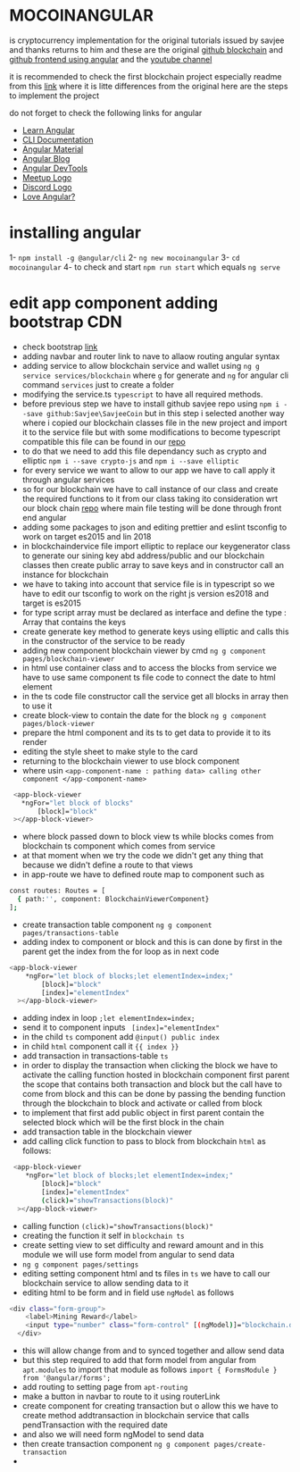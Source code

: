 
# MOCOINANGULAR
is cryptocurrency implementation for the original tutorials issued by savjee and thanks returns to him and these are the original [github blockchain](https://github.com/Savjee/SavjeeCoin) and [github frontend using angular](https://github.com/Savjee/savjeecoin-frontend) and the [youtube channel](https://www.youtube.com/c/Savjee)

it is recommended to check the first blockchain project especially readme from this [link](https://github.com/mostafaadawy/block_chain_coin) where it is litte differences from the original
here are the steps to implement the project 

do not forget to check the following links for angular
- [Learn Angular](https://angular.io/tutorial)
- [CLI Documentation](https://angular.io/cli)
- [Angular Material](https://material.angular.io)
- [Angular Blog](https://blog.angular.io/)
- [Angular DevTools](https://angular.io/devtools/)
- [Meetup Logo](https://www.meetup.com/find/?keywords=angular)
- [Discord Logo](https://discord.gg/angular)
- [Love Angular?](https://github.com/angular/angular)


# installing angular 
  1- `npm install -g @angular/cli`
  2- `ng new mocoinangular`
  3- `cd mocoinangular`
  4- to check and start `npm run start` which equals `ng serve`

# edit app component adding bootstrap CDN
- check bootstrap [link](https://getbootstrap.com/)
- adding navbar and router link to nave to allaow routing angular syntax
- adding service to allow blockchain service and wallet using `ng g service services/blockchain` where `g` for generate and `ng` for angular cli command `services` just to create a folder
- modifying the service.ts `typescript` to have all required  methods.
- before previous step we have to install github savjee repo using `npm i --save github:Savjee\SavjeeCoin`  but in this step i selected another way where i copied our blockchain classes file in the new project and import it to the service file but with some modifications to become typescript compatible this file can be found in our [repo](https://github.com/mostafaadawy/block_chain_coin)
- to do that we need to add this file dependancy such as crypto and elliptic `npm i --save crypto-js` and `npm i --save elliptic`
- for every service we want to allow to our app we have to call apply it through angular services
- so for our blockchain we have to call instance of our class and create the required functions to it from our class taking ito consideration wrt our block chain [repo](https://github.com/mostafaadawy/block_chain_coin) where main file testing will be done through front end angular
- adding some packages to json and editing prettier and eslint tsconfig to work on target es2015 and lin 2018
- in blockchaindervice file  import elliptic to replace our keygenerator class to generate our sining key abd address/public and our blockchain classes then create public array to save keys and in constructor call an instance for blockchain
- we have to taking into account that service file is in typescript so we have to edit our tsconfig to work on the right js version es2018 and target is es2015
- for type script array must be declared as interface and define the type : Array<interface> that contains the keys
- create generate key method to generate keys using elliptic and calls this in the constructor of the service to be ready
- adding new component blockchain viewer  by cmd `ng g component pages/blockchain-viewer`
- in html use container class and to access the blocks from service we have to use same component ts file code to connect the date to html element
- in the ts code file constructor call the service get all blocks in array then  to use it
- create block-view to contain the date for the block `ng g component pages/block-viewer`
- prepare the html component and its ts to get data to provide it to its render
- editing the style sheet to make style to the card
- returning to the blockchain viewer to use block component
- where usin `<app-component-name : pathing data> calling other component </app-component-name>`
 ```sh
  <app-block-viewer
    *ngFor="let block of blocks"
        [block]="block"
  ></app-block-viewer>
 ```
- where block passed down to block view ts while blocks comes from blockchain ts component which comes from service 
- at that moment when we try the code we didn't get any thing that because we didn't define a route to that views
- in app-route we have to defined route map to component such as 
```sh
const routes: Routes = [
  { path:'', component: BlockchainViewerComponent}
];
```
- create transaction table component `ng g component pages/transactions-table`
- adding index to component or block and this is can done by first in the parent get the index from the for loop as in next code
```sh
<app-block-viewer
    *ngFor="let block of blocks;let elementIndex=index;"
        [block]="block"
        [index]="elementIndex"
  ></app-block-viewer>
```
- adding index in loop `;let elementIndex=index;`
- send it to component inputs ` [index]="elementIndex"`
- in the child `ts` component add `@input() public index` 
- in child `html` component call it `{{ index }} `
- add transaction in transactions-table `ts` 
- in order to display the transaction when clicking the block we have to activate the calling function hosted in blockchain component first parent the scope that contains both transaction and block but the call have to come from block and this can be done by passing the bending function through the blockchain to block and activate or called from block
- to implement that first add public object in first parent contain the selected block which will be the first block in the chain
- add transaction table in the blockchain viewer
- add calling click function to pass to block from blockchain `html` as follows:
```sh
 <app-block-viewer
    *ngFor="let block of blocks;let elementIndex=index;"
        [block]="block"
        [index]="elementIndex"
        (click)="showTransactions(block)"
  ></app-block-viewer>
```
- calling function `(click)="showTransactions(block)"`
- creating the function it self in `blockchain ts` 
- create setting view to set difficulty and reward amount and in this module we will use form model from angular to send data
- `ng g component pages/settings`
- editing setting component html and ts files
in `ts` we have to call our blockchain service to allow sending data to it
- editing html to be form and in field use `ngModel` as follows 
```sh
<div class="form-group">
    <label>Mining Reward</label>
    <input type="number" class="form-control" [(ngModel)]="blockchain.difficulty">
  </div>
```
- this will allow change from and to synced together and allow send data
- but this step required to add that form model from angular from `apt.modules` to import that module as follows `import { FormsModule } from '@angular/forms';`
- add routing to setting page from `apt-routing`
- make a button in navbar to route to it using routerLink
- create component for creating transaction but o allow this we have to create method addtransaction in blockchain service that calls pendTransaction with the required date
- and also we will need form ngModel to send data
- then create transaction component `ng g component pages/create-transaction`
- 
